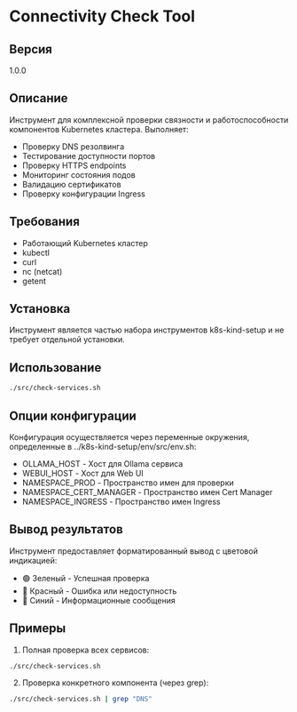 # Connectivity Check Tool

## Версия
1.0.0


## Описание
Инструмент для комплексной проверки связности и работоспособности компонентов Kubernetes кластера. Выполняет:
- Проверку DNS резолвинга
- Тестирование доступности портов
- Проверку HTTPS endpoints
- Мониторинг состояния подов
- Валидацию сертификатов
- Проверку конфигурации Ingress


## Требования
- Работающий Kubernetes кластер
- kubectl
- curl
- nc (netcat)
- getent

## Установка
Инструмент является частью набора инструментов k8s-kind-setup и не требует отдельной установки.

## Использование
```bash
./src/check-services.sh
```

## Опции конфигурации
Конфигурация осуществляется через переменные окружения, определенные в ../k8s-kind-setup/env/src/env.sh:
- OLLAMA_HOST - Хост для Ollama сервиса
- WEBUI_HOST - Хост для Web UI
- NAMESPACE_PROD - Пространство имен для проверки
- NAMESPACE_CERT_MANAGER - Пространство имен Cert Manager
- NAMESPACE_INGRESS - Пространство имен Ingress

## Вывод результатов
Инструмент предоставляет форматированный вывод с цветовой индикацией:
- 🟢 Зеленый - Успешная проверка
- 🔴 Красный - Ошибка или недоступность
- 🔵 Синий - Информационные сообщения

## Примеры
1. Полная проверка всех сервисов:
```bash
./src/check-services.sh
```

2. Проверка конкретного компонента (через grep):
```bash
./src/check-services.sh | grep "DNS"
```


